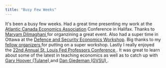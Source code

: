 ```yaml
---
title: "Busy Few Weeks"
---
```

It's been a busy few weeks. Had a great time presenting my work at the <a href="https://economics.acadiau.ca/atlantic-canada-economics-association.html"> Atlantic Canada Economics Association</a> Conference in Halifax. Thanks to  <a href="https://www.smu.ca/research/profiles/faculty/Dilmaghani34.html"> Maryam Dilmaghani </a> for organzining a great event. Also had a super time in Ottawa at the <a href="https://www.defenceandsecurityeconomicsworkshop.ca/"> Defence and Security Economics Workshop</a>. Big thanks to my <a href="https://www.defenceandsecurityeconomicsworkshop.ca/organizers"> fellow organizers </a> for putting on a super workshop. Lastly I really enjoyed the <a href="https://www.stlouisfed.org/events"> 22nd Annual St. Louis Fed Professors Conference </a>. It was great to learn about some of the latest in teaching economics as well as to catch up with <a href="https://sites.google.com/site/garyhoovereconomics/"> Gary Hoover (Tulane) </a> and <a href="https://www.gvsu.edu/seidman/facultystaff-directory-195.htm?recordId_1=92F81AFD-B33A-FB3F-A0771B6084528236#E277C63A-5715-217A-5A00D3A0737508AD"> Dan Giedeman (GVSU) </a>.

